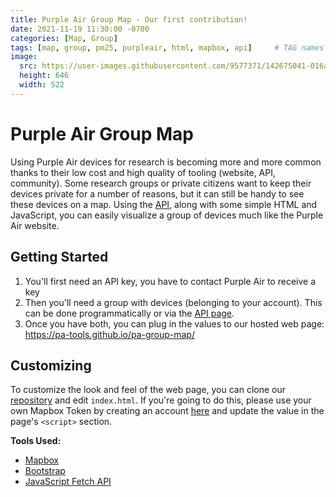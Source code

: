 ```yaml
---
title: Purple Air Group Map - Our first contribution!
date: 2021-11-19 11:30:00 -0700
categories: [Map, Group]
tags: [map, group, pm25, purpleair, html, mapbox, api]     # TAG names should always be lowercase
image:
  src: https://user-images.githubusercontent.com/9577371/142675041-016a528a-d122-4b33-a8ab-a0c1a67b3fcc.png
  height: 646
  width: 522
---
```


# Purple Air Group Map

Using Purple Air devices for research is becoming more and more common thanks to their low cost and high quality of tooling (website, API, community). Some research groups or private citizens want to keep their devices private for a number of reasons, but it can still be handy to see these devices on a map. Using the [API](https://api.purpleair.com/), along with some simple HTML and JavaScript, you can easily visualize a group of devices much like the Purple Air website.

## Getting Started

1. You'll first need an API key, you have to contact Purple Air to receive a key
1. Then you'll need a group with devices (belonging to your account). This can be done programmatically or via the [API page](https://api.purpleair.com/#api-groups-create-group).
1. Once you have both, you can plug in the values to our hosted web page: https://pa-tools.github.io/pa-group-map/

## Customizing

To customize the look and feel of the web page, you can clone our [repository](https://github.com/pa-tools/pa-group-map) and edit `index.html`. If you're going to do this, please use your own Mapbox Token by creating an account [here](https://account.mapbox.com/auth/signup/) and update the value in the page's `<script>` section.

**Tools Used:**

- [Mapbox](https://www.mapbox.com/)
- [Bootstrap](https://getbootstrap.com/)
- [JavaScript Fetch API](https://developer.mozilla.org/en-US/docs/Web/API/Fetch_API/Using_Fetch)